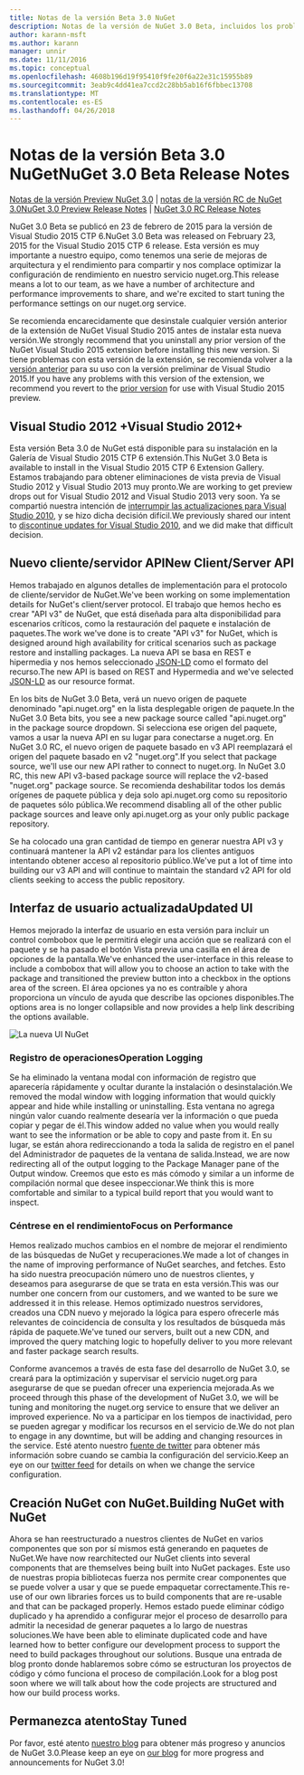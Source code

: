 ```yaml
---
title: Notas de la versión Beta 3.0 NuGet
description: Notas de la versión de NuGet 3.0 Beta, incluidos los problemas conocidos, correcciones de errores, las funciones agregadas y dcr.
author: karann-msft
ms.author: karann
manager: unnir
ms.date: 11/11/2016
ms.topic: conceptual
ms.openlocfilehash: 4608b196d19f95410f9fe20f6a22e31c15955b89
ms.sourcegitcommit: 3eab9c4dd41ea7ccd2c28bb5ab16f6fbbec13708
ms.translationtype: MT
ms.contentlocale: es-ES
ms.lasthandoff: 04/26/2018
---
```

# <a name="nuget-30-beta-release-notes"></a><span data-ttu-id="7bbd0-103">Notas de la versión Beta 3.0 NuGet</span><span class="sxs-lookup"><span data-stu-id="7bbd0-103">NuGet 3.0 Beta Release Notes</span></span>

<span data-ttu-id="7bbd0-104">[Notas de la versión Preview NuGet 3.0](../release-notes/nuget-3.0-preview.md) | [notas de la versión RC de NuGet 3.0](../release-notes/nuget-3.0-rc.md)</span><span class="sxs-lookup"><span data-stu-id="7bbd0-104">[NuGet 3.0 Preview Release Notes](../release-notes/nuget-3.0-preview.md) | [NuGet 3.0 RC Release Notes](../release-notes/nuget-3.0-rc.md)</span></span>

<span data-ttu-id="7bbd0-105">NuGet 3.0 Beta se publicó en 23 de febrero de 2015 para la versión de Visual Studio 2015 CTP 6.</span><span class="sxs-lookup"><span data-stu-id="7bbd0-105">NuGet 3.0 Beta was released on February 23, 2015 for the Visual Studio 2015 CTP 6 release.</span></span> <span data-ttu-id="7bbd0-106">Esta versión es muy importante a nuestro equipo, como tenemos una serie de mejoras de arquitectura y el rendimiento para compartir y nos complace optimizar la configuración de rendimiento en nuestro servicio nuget.org.</span><span class="sxs-lookup"><span data-stu-id="7bbd0-106">This release means a lot to our team, as we have a number of architecture and performance improvements to share, and we're excited to start tuning the performance settings on our nuget.org service.</span></span>

<span data-ttu-id="7bbd0-107">Se recomienda encarecidamente que desinstale cualquier versión anterior de la extensión de NuGet Visual Studio 2015 antes de instalar esta nueva versión.</span><span class="sxs-lookup"><span data-stu-id="7bbd0-107">We strongly recommend that you uninstall any prior version of the NuGet Visual Studio 2015 extension before installing this new version.</span></span>  <span data-ttu-id="7bbd0-108">Si tiene problemas con esta versión de la extensión, se recomienda volver a la [versión anterior](http://nuget.codeplex.com/downloads/get/909582) para su uso con la versión preliminar de Visual Studio 2015.</span><span class="sxs-lookup"><span data-stu-id="7bbd0-108">If you have any problems with this version of the extension, we recommend you revert to the [prior version](http://nuget.codeplex.com/downloads/get/909582) for use with Visual Studio 2015 preview.</span></span>

## <a name="visual-studio-2012"></a><span data-ttu-id="7bbd0-109">Visual Studio 2012 +</span><span class="sxs-lookup"><span data-stu-id="7bbd0-109">Visual Studio 2012+</span></span>

<span data-ttu-id="7bbd0-110">Esta versión Beta 3.0 de NuGet está disponible para su instalación en la Galería de Visual Studio 2015 CTP 6 extensión.</span><span class="sxs-lookup"><span data-stu-id="7bbd0-110">This NuGet 3.0 Beta is available to install in the Visual Studio 2015 CTP 6 Extension Gallery.</span></span> <span data-ttu-id="7bbd0-111">Estamos trabajando para obtener eliminaciones de vista previa de Visual Studio 2012 y Visual Studio 2013 muy pronto.</span><span class="sxs-lookup"><span data-stu-id="7bbd0-111">We are working to get preview drops out for Visual Studio 2012 and Visual Studio 2013 very soon.</span></span> <span data-ttu-id="7bbd0-112">Ya se compartió nuestra intención de [interrumpir las actualizaciones para Visual Studio 2010](http://blog.nuget.org/20141002/visual-studio-2010.html), y se hizo dicha decisión difícil.</span><span class="sxs-lookup"><span data-stu-id="7bbd0-112">We previously shared our intent to [discontinue updates for Visual Studio 2010](http://blog.nuget.org/20141002/visual-studio-2010.html), and we did make that difficult decision.</span></span>

## <a name="new-clientserver-api"></a><span data-ttu-id="7bbd0-113">Nuevo cliente/servidor API</span><span class="sxs-lookup"><span data-stu-id="7bbd0-113">New Client/Server API</span></span>

<span data-ttu-id="7bbd0-114">Hemos trabajado en algunos detalles de implementación para el protocolo de cliente/servidor de NuGet.</span><span class="sxs-lookup"><span data-stu-id="7bbd0-114">We've been working on some implementation details for NuGet's client/server protocol.</span></span> <span data-ttu-id="7bbd0-115">El trabajo que hemos hecho es crear "API v3" de NuGet, que está diseñada para alta disponibilidad para escenarios críticos, como la restauración del paquete e instalación de paquetes.</span><span class="sxs-lookup"><span data-stu-id="7bbd0-115">The work we've done is to create "API v3" for NuGet, which is designed around high availability for critical scenarios such as package restore and installing packages.</span></span> <span data-ttu-id="7bbd0-116">La nueva API se basa en REST e hipermedia y nos hemos seleccionado [JSON-LD](http://json-ld.org) como el formato del recurso.</span><span class="sxs-lookup"><span data-stu-id="7bbd0-116">The new API is based on REST and Hypermedia and we've selected [JSON-LD](http://json-ld.org) as our resource format.</span></span>

<span data-ttu-id="7bbd0-117">En los bits de NuGet 3.0 Beta, verá un nuevo origen de paquete denominado "api.nuget.org" en la lista desplegable origen de paquete.</span><span class="sxs-lookup"><span data-stu-id="7bbd0-117">In the NuGet 3.0 Beta bits, you see a new package source called "api.nuget.org" in the package source dropdown.</span></span>   <span data-ttu-id="7bbd0-118">Si selecciona ese origen del paquete, vamos a usar la nueva API en su lugar para conectarse a nuget.org. En NuGet 3.0 RC, el nuevo origen de paquete basado en v3 API reemplazará el origen del paquete basado en v2 "nuget.org".</span><span class="sxs-lookup"><span data-stu-id="7bbd0-118">If you select that package source, we'll use our new API rather to connect to nuget.org. In NuGet 3.0 RC, this new API v3-based package source will replace the v2-based "nuget.org" package source.</span></span>  <span data-ttu-id="7bbd0-119">Se recomienda deshabilitar todos los demás orígenes de paquete pública y deja solo api.nuget.org como su repositorio de paquetes sólo pública.</span><span class="sxs-lookup"><span data-stu-id="7bbd0-119">We recommend disabling all of the other public package sources and leave only api.nuget.org as your only public package repository.</span></span>

<span data-ttu-id="7bbd0-120">Se ha colocado una gran cantidad de tiempo en generar nuestra API v3 y continuará mantener la API v2 estándar para los clientes antiguos intentando obtener acceso al repositorio público.</span><span class="sxs-lookup"><span data-stu-id="7bbd0-120">We've put a lot of time into building our v3 API and will continue to maintain the standard v2 API for old clients seeking to access the public repository.</span></span>

## <a name="updated-ui"></a><span data-ttu-id="7bbd0-121">Interfaz de usuario actualizada</span><span class="sxs-lookup"><span data-stu-id="7bbd0-121">Updated UI</span></span>

<span data-ttu-id="7bbd0-122">Hemos mejorado la interfaz de usuario en esta versión para incluir un control combobox que le permitirá elegir una acción que se realizará con el paquete y se ha pasado el botón Vista previa una casilla en el área de opciones de la pantalla.</span><span class="sxs-lookup"><span data-stu-id="7bbd0-122">We've enhanced the user-interface in this release to include a combobox that will allow you to choose an action to take with the package and transitioned the preview button into a checkbox in the options area of the screen.</span></span>  <span data-ttu-id="7bbd0-123">El área opciones ya no es contraíble y ahora proporciona un vínculo de ayuda que describe las opciones disponibles.</span><span class="sxs-lookup"><span data-stu-id="7bbd0-123">The options area is no longer collapsible and now provides a help link describing the options available.</span></span>

![La nueva UI NuGet](./media/NuGet-3.0-Beta/updated-ui.png)


### <a name="operation-logging"></a><span data-ttu-id="7bbd0-125">Registro de operaciones</span><span class="sxs-lookup"><span data-stu-id="7bbd0-125">Operation Logging</span></span>

<span data-ttu-id="7bbd0-126">Se ha eliminado la ventana modal con información de registro que aparecería rápidamente y ocultar durante la instalación o desinstalación.</span><span class="sxs-lookup"><span data-stu-id="7bbd0-126">We removed the modal window with logging information that would quickly appear and hide while installing or uninstalling.</span></span>  <span data-ttu-id="7bbd0-127">Esta ventana no agrega ningún valor cuando realmente desearía ver la información o que pueda copiar y pegar de él.</span><span class="sxs-lookup"><span data-stu-id="7bbd0-127">This window added no value when you would really want to see the information or be able to copy and paste from it.</span></span>  <span data-ttu-id="7bbd0-128">En su lugar, se están ahora redireccionando a toda la salida de registro en el panel del Administrador de paquetes de la ventana de salida.</span><span class="sxs-lookup"><span data-stu-id="7bbd0-128">Instead, we are now redirecting all of the output logging to the Package Manager pane of the Output window.</span></span>  <span data-ttu-id="7bbd0-129">Creemos que esto es más cómodo y similar a un informe de compilación normal que desee inspeccionar.</span><span class="sxs-lookup"><span data-stu-id="7bbd0-129">We think this is more comfortable and similar to a typical build report that you would want to inspect.</span></span>


### <a name="focus-on-performance"></a><span data-ttu-id="7bbd0-130">Céntrese en el rendimiento</span><span class="sxs-lookup"><span data-stu-id="7bbd0-130">Focus on Performance</span></span>

<span data-ttu-id="7bbd0-131">Hemos realizado muchos cambios en el nombre de mejorar el rendimiento de las búsquedas de NuGet y recuperaciones.</span><span class="sxs-lookup"><span data-stu-id="7bbd0-131">We made a lot of changes in the name of improving performance of NuGet searches, and fetches.</span></span>  <span data-ttu-id="7bbd0-132">Esto ha sido nuestra preocupación número uno de nuestros clientes, y deseamos para asegurarse de que se trata en esta versión.</span><span class="sxs-lookup"><span data-stu-id="7bbd0-132">This was our number one concern from our customers, and we wanted to be sure we addressed it in this release.</span></span>  <span data-ttu-id="7bbd0-133">Hemos optimizado nuestros servidores, creados una CDN nuevo y mejorado la lógica para espero ofrecerle más relevantes de coincidencia de consulta y los resultados de búsqueda más rápida de paquete.</span><span class="sxs-lookup"><span data-stu-id="7bbd0-133">We've tuned our servers, built out a new CDN, and improved the query matching logic to hopefully deliver to you more relevant and faster package search results.</span></span>

<span data-ttu-id="7bbd0-134">Conforme avancemos a través de esta fase del desarrollo de NuGet 3.0, se creará para la optimización y supervisar el servicio nuget.org para asegurarse de que se puedan ofrecer una experiencia mejorada.</span><span class="sxs-lookup"><span data-stu-id="7bbd0-134">As we proceed through this phase of the development of NuGet 3.0, we will be tuning and monitoring the nuget.org service to ensure that we deliver an improved experience.</span></span>  <span data-ttu-id="7bbd0-135">No va a participar en los tiempos de inactividad, pero se pueden agregar y modificar los recursos en el servicio de.</span><span class="sxs-lookup"><span data-stu-id="7bbd0-135">We do not plan to engage in any downtime, but will be adding and changing resources in the service.</span></span>  <span data-ttu-id="7bbd0-136">Esté atento nuestro [fuente de twitter](http://twitter.com/nuget) para obtener más información sobre cuando se cambia la configuración del servicio.</span><span class="sxs-lookup"><span data-stu-id="7bbd0-136">Keep an eye on our [twitter feed](http://twitter.com/nuget) for details on when we change the service configuration.</span></span>

## <a name="building-nuget-with-nuget"></a><span data-ttu-id="7bbd0-137">Creación NuGet con NuGet.</span><span class="sxs-lookup"><span data-stu-id="7bbd0-137">Building NuGet with NuGet</span></span>

<span data-ttu-id="7bbd0-138">Ahora se han reestructurado a nuestros clientes de NuGet en varios componentes que son por sí mismos está generando en paquetes de NuGet.</span><span class="sxs-lookup"><span data-stu-id="7bbd0-138">We have now rearchitected our NuGet clients into several components that are themselves being built into NuGet packages.</span></span> <span data-ttu-id="7bbd0-139">Este uso de nuestras propia bibliotecas fuerza nos permite crear componentes que se puede volver a usar y que se puede empaquetar correctamente.</span><span class="sxs-lookup"><span data-stu-id="7bbd0-139">This re-use of our own libraries forces us to build components that are re-usable and that can be packaged properly.</span></span>  <span data-ttu-id="7bbd0-140">Hemos estado puede eliminar código duplicado y ha aprendido a configurar mejor el proceso de desarrollo para admitir la necesidad de generar paquetes a lo largo de nuestras soluciones.</span><span class="sxs-lookup"><span data-stu-id="7bbd0-140">We have been able to eliminate duplicated code and have learned how to better configure our development process to support the need to build packages throughout our solutions.</span></span>  <span data-ttu-id="7bbd0-141">Busque una entrada de blog pronto donde hablaremos sobre cómo se estructuran los proyectos de código y cómo funciona el proceso de compilación.</span><span class="sxs-lookup"><span data-stu-id="7bbd0-141">Look for a blog post soon where we will talk about how the code projects are structured and how our build process works.</span></span>

## <a name="stay-tuned"></a><span data-ttu-id="7bbd0-142">Permanezca atento</span><span class="sxs-lookup"><span data-stu-id="7bbd0-142">Stay Tuned</span></span>

<span data-ttu-id="7bbd0-143">Por favor, esté atento [nuestro blog](http://blog.nuget.org) para obtener más progreso y anuncios de NuGet 3.0.</span><span class="sxs-lookup"><span data-stu-id="7bbd0-143">Please keep an eye on [our blog](http://blog.nuget.org) for more progress and announcements for NuGet 3.0!</span></span>
